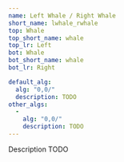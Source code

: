 ```yaml
---
name: Left Whale / Right Whale
short_name: lwhale_rwhale
top: Whale
top_short_name: whale
top_lr: Left
bot: Whale
bot_short_name: whale
bot_lr: Right

default_alg:
  alg: "0,0/"
  description: TODO
other_algs:
  -
    alg: "0,0/"
    description: TODO
---
```


Description TODO

